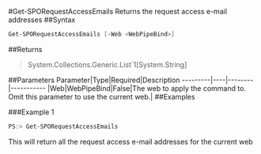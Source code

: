 #Get-SPORequestAccessEmails
Returns the request access e-mail addresses
##Syntax
```powershell
Get-SPORequestAccessEmails [-Web <WebPipeBind>]
```


##Returns
>System.Collections.Generic.List`1[System.String]

##Parameters
Parameter|Type|Required|Description
---------|----|--------|-----------
|Web|WebPipeBind|False|The web to apply the command to. Omit this parameter to use the current web.|
##Examples

###Example 1
```powershell
PS:> Get-SPORequestAccessEmails
```
This will return all the request access e-mail addresses for the current web
